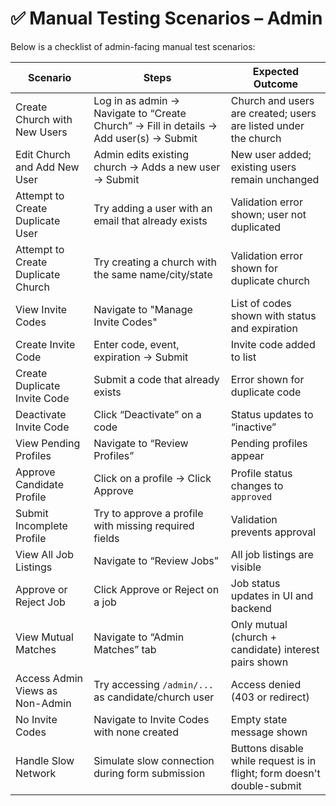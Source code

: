 # **✅ Manual Testing Scenarios – Admin**

Below is a checklist of admin-facing manual test scenarios:

| Scenario | Steps | Expected Outcome |
| ----- | ----- | ----- |
| Create Church with New Users | Log in as admin → Navigate to “Create Church” → Fill in details → Add user(s) → Submit | Church and users are created; users are listed under the church |
| Edit Church and Add New User | Admin edits existing church → Adds a new user → Submit | New user added; existing users remain unchanged |
| Attempt to Create Duplicate User | Try adding a user with an email that already exists | Validation error shown; user not duplicated |
| Attempt to Create Duplicate Church | Try creating a church with the same name/city/state | Validation error shown for duplicate church |
| View Invite Codes | Navigate to "Manage Invite Codes" | List of codes shown with status and expiration |
| Create Invite Code | Enter code, event, expiration → Submit | Invite code added to list |
| Create Duplicate Invite Code | Submit a code that already exists | Error shown for duplicate code |
| Deactivate Invite Code | Click “Deactivate” on a code | Status updates to “inactive” |
| View Pending Profiles | Navigate to “Review Profiles” | Pending profiles appear |
| Approve Candidate Profile | Click on a profile → Click Approve | Profile status changes to `approved` |
| Submit Incomplete Profile | Try to approve a profile with missing required fields | Validation prevents approval |
| View All Job Listings | Navigate to “Review Jobs” | All job listings are visible |
| Approve or Reject Job | Click Approve or Reject on a job | Job status updates in UI and backend |
| View Mutual Matches | Navigate to “Admin Matches” tab | Only mutual (church \+ candidate) interest pairs shown |
| Access Admin Views as Non-Admin | Try accessing `/admin/...` as candidate/church user | Access denied (403 or redirect) |
| No Invite Codes | Navigate to Invite Codes with none created | Empty state message shown |
| Handle Slow Network | Simulate slow connection during form submission | Buttons disable while request is in flight; form doesn't double-submit |

